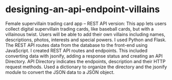 # designing-an-api-endpoint-villains

Female supervillain trading card app – REST API version:
This app lets users collect digital supervillain trading cards, like baseball cards, but with a villainous twist. Users will be able to add their own villains including names, descriptions, photos, interests and special powers. 
I used Python and Flask. 
The REST API routes data from the database to the front-end using JavaScript. I created REST API routes and endpoints. This included converting data with jsonify, adding a response status and creating an API Directory. 
API Directory indicates the endpoints, description and their HTTP request methods. 
Used a dictionary to organize the directory and the jsonify module to convert the JSON data to a JSON object. 
